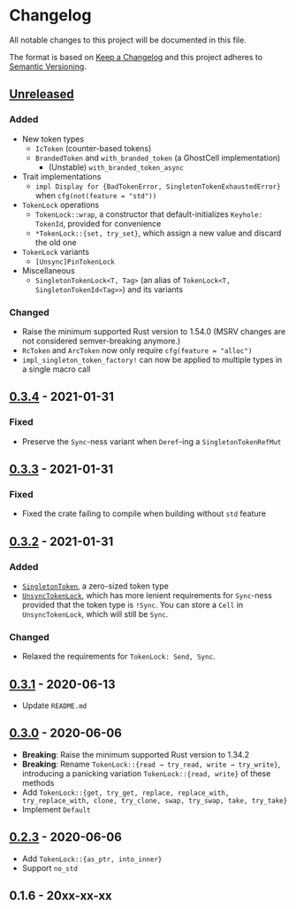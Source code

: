 # Changelog

All notable changes to this project will be documented in this file.

The format is based on [Keep a Changelog](http://keepachangelog.com/en/1.0.0/)
and this project adheres to [Semantic Versioning](http://semver.org/spec/v2.0.0.html).

## [Unreleased]

### Added

- New token types
	- `IcToken` (counter-based tokens)
	- `BrandedToken` and `with_branded_token` (a GhostCell implementation)
		- (Unstable) `with_branded_token_async`
- Trait implementations
	- `impl Display for {BadTokenError, SingletonTokenExhaustedError}` when `cfg(not(feature = "std"))`
- `TokenLock` operations
	- `TokenLock::wrap`, a constructor that default-initializes `Keyhole: TokenId`, provided for convenience
	- `*TokenLock::{set, try_set}`, which assign a new value and discard the old one
- `TokenLock` variants
	- `[Unsync]PinTokenLock`
- Miscellaneous
	- `SingletonTokenLock<T, Tag>` (an alias of `TokenLock<T, SingletonTokenId<Tag>>`) and its variants

### Changed

- Raise the minimum supported Rust version to 1.54.0 (MSRV changes are not considered semver-breaking anymore.)
- `RcToken` and `ArcToken` now only require `cfg(feature = "alloc")`
- `impl_singleton_token_factory!` can now be applied to multiple types in a single macro call

## [0.3.4] - 2021-01-31

### Fixed

- Preserve the `Sync`-ness variant when `Deref`-ing a `SingletonTokenRefMut`

## [0.3.3] - 2021-01-31

### Fixed

- Fixed the crate failing to compile when building without `std` feature

## [0.3.2] - 2021-01-31

### Added

- [`SingletonToken`](https://docs.rs/tokenlock/0.3.2/tokenlock/struct.SingletonToken.html), a zero-sized token type
- [`UnsyncTokenLock`](https://docs.rs/tokenlock/0.3.2/tokenlock/struct.UnsyncTokenLock.html), which has more lenient requirements for `Sync`-ness provided that the token type is `!Sync`. You can store a `Cell` in `UnsyncTokenLock`, which will still be `Sync`.

### Changed

- Relaxed the requirements for `TokenLock: Send, Sync`.

## [0.3.1] - 2020-06-13

- Update `README.md`

## [0.3.0] - 2020-06-06

- **Breaking**: Raise the minimum supported Rust version to 1.34.2
- **Breaking**: Rename `TokenLock::{read → try_read, write → try_write}`, introducing a panicking variation `TokenLock::{read, write}` of these methods
- Add `TokenLock::{get, try_get, replace, replace_with, try_replace_with, clone, try_clone, swap, try_swap, take, try_take}`
- Implement `Default`

## [0.2.3] - 2020-06-06

- Add `TokenLock::{as_ptr, into_inner}`
- Support `no_std`

## 0.1.6 - 20xx-xx-xx

[Unreleased]: https://github.com/yvt/tokenlock/compare/0.3.4...HEAD
[0.3.4]: https://github.com/yvt/tokenlock/compare/0.3.3...0.3.4
[0.3.3]: https://github.com/yvt/tokenlock/compare/0.3.2...0.3.3
[0.3.2]: https://github.com/yvt/tokenlock/compare/0.3.1...0.3.2
[0.3.1]: https://github.com/yvt/tokenlock/compare/0.3.0...0.3.1
[0.3.0]: https://github.com/yvt/tokenlock/compare/0.2.3...0.3.0
[0.2.3]: https://github.com/yvt/tokenlock/compare/0.1.6...0.2.3
